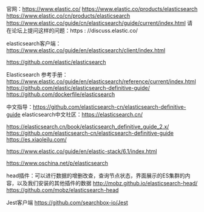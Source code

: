 官网：https://www.elastic.co/
https://www.elastic.co/products/elasticsearch
https://www.elastic.co/cn/products/elasticsearch
https://www.elastic.co/guide/cn/elasticsearch/guide/current/index.html
请在论坛上提问这样的问题：https : //discuss.elastic.co/

elasticsearch客户端：https://www.elastic.co/guide/en/elasticsearch/client/index.html

https://github.com/elastic/elasticsearch

Elasticsearch 参考手册：
https://www.elastic.co/guide/en/elasticsearch/reference/current/index.html
https://github.com/elastic/elasticsearch-definitive-guide/
https://github.com/dockerfile/elasticsearch

中文指导：https://github.com/elasticsearch-cn/elasticsearch-definitive-guide
elasticsearch中文社区：https://elasticsearch.cn/

https://elasticsearch.cn/book/elasticsearch_definitive_guide_2.x/
https://github.com/elasticsearch-cn/elasticsearch-definitive-guide
https://es.xiaoleilu.com/

https://www.elastic.co/guide/en/elastic-stack/6.1/index.html

https://www.oschina.net/p/elasticsearch


head插件：可以进行数据的增删改查，查询节点状态，界面展示的ES集群的内容，以及我们安装的其他插件的数据
http://mobz.github.io/elasticsearch-head/
https://github.com/mobz/elasticsearch-head


Jest客户端
https://github.com/searchbox-io/Jest
